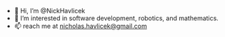 - 👋 Hi, I’m @NickHavlicek
- 👀 I’m interested in software development, robotics, and mathematics.
- 📫 reach me at nicholas.havlicek@gmail.com

<!---
NickHavlicek/NickHavlicek is a ✨ special ✨ repository because its `README.md` (this file) appears on your GitHub profile.
You can click the Preview link to take a look at your changes.
--->
